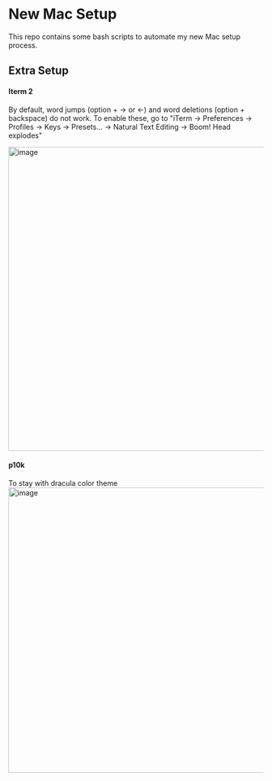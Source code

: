# New Mac Setup

This repo contains some bash scripts to automate my new Mac setup process.

## Extra Setup
#### Iterm 2
By default, word jumps (option + → or ←) and word deletions (option + backspace) do not work. To enable these, go to "iTerm → Preferences → Profiles → Keys → Presets... → Natural Text Editing → Boom! Head explodes"

<img width="600" alt="image" src="https://user-images.githubusercontent.com/35972055/210180602-e0ed1e58-5971-47df-96b8-3fa41fa7eaa9.png">


#### p10k
To stay with dracula color theme
<img width="563" alt="image" src="https://user-images.githubusercontent.com/35972055/210181300-98ae4aef-667f-4ddd-9fff-f5af430f9fdc.png">

